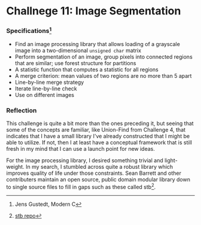 # Challnege 11: Image Segmentation

### Specifications[^1] 

- Find an image processing library that allows loading of a grayscale image into
  a two-dimensional `unsigned char` matrix
- Perform segmentation of an image, group pixels into connected regions that are
  similar; use forest structure for partitions
- A statistic function that computes a statistic for all regions
- A merge criterion: mean values of two regions are no more than 5 apart
- Line-by-line merge strategy
- Iterate line-by-line check
- Use on different images

### Reflection

This challenge is quite a bit more than the ones preceding it, but seeing that
some of the concepts are familiar, like Union-Find from Challenge 4, that
indicates that I have a small library I've already constructed that I might be
able to utilize. If not, then I at least have a conceptual framework that is
still fresh in my mind that I can use a launch point for new ideas. 

For the image processing library, I desired something trivial and light-weight.
In my search, I stumbled across quite a robust library which improves quality of
life under those constraints. Sean Barrett and other contributers maintain an
open source, public domain modular library down to single source files to fill
in gaps such as these called stb[^2]. 

[^1]: Jens Gustedt, Modern C
[^2]: [stb repo](https://github.com/nothings/stb/tree/master)
